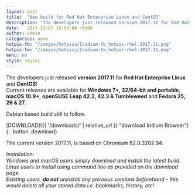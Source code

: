 ```yaml
---
layout: post
title:  "New build for Red Hat Enterprise Linux and CentOS"
description: "The developers just released Version 2017.11 for Red Hat Enterprise Linux and CentOS! Current releases are also available for Windows 7+, 32/64-bit and portable, macOS 10.9+**, openSUSE Leap 42.2, 42.3 & Tumbleweed and Fedora 25, 26 & 27."
date:   2017-12-07 18:00:00 +0100
author:	admin
categories: news
hotpic-fb: "/images/hotpics/Iridium-fb_hotpic-rhel-2017.11.png"
hotpic-tw: "/images/hotpics/Iridium-tw_hotpic-rhel-2017.11.png"
menu: no
style: style1
---
```


The developers just released **version 2017.11** for **Red Hat Enterprise Linux** and **CentOS**!     
Current releases are available for **Windows 7+, 32/64-bit and portable**, **macOS 10.9+**, **openSUSE Leap 42.2, 42.3 & Tumbleweed** and **Fedora 25, 26 & 27**.    
<!--break-->
Debian based build still to follow.     
     
[DOWNLOAD]({{ '/downloads/' | relative_url }} "download Iridium Browser"){: .button .download}     
	  
The current version 2017.11, is based on Chromium 62.0.3202.94.     
      
*Installation:    
Windows and macOS users simply download and install the latest build.     
Linux users to install using command line as provided on the download page.     
Existing users, **do not** uninstall any previous versions beforehand - this would delete all your stored data i.e. bookmarks, history, etc!*